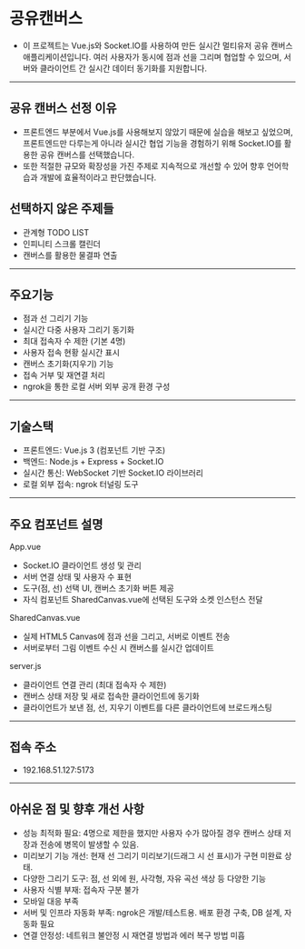 

# 공유캔버스
- 이 프로젝트는 Vue.js와 Socket.IO를 사용하여 만든 실시간 멀티유저 공유 캔버스 애플리케이션입니다. 여러 사용자가 동시에 점과 선을 그리며 협업할 수 있으며, 서버와 클라이언트 간 실시간 데이터 동기화를 지원합니다.

------------

## 공유 캔버스 선정 이유
- 프론트엔드 부분에서 Vue.js를 사용해보지 않았기 때문에 실습을 해보고 싶었으며, 프론트엔드만 다루는게 아니라 실시간 협업 기능을 경험하기 위해 Socket.IO를 활용한 공유 캔버스를 선택했습니다.
- 또한 적절한 규모와 확장성을 가진 주제로 지속적으로 개선할 수 있어 향후 언어학습과 개발에 효율적이라고 판단했습니다.

## 선택하지 않은 주제들
- 관계형 TODO LIST
- 인피니티 스크롤 캘린더
- 캔버스를 활용한 물결파 연출

------------

## 주요기능
- 점과 선 그리기 기능
- 실시간 다중 사용자 그리기 동기화
- 최대 접속자 수 제한 (기본 4명)
- 사용자 접속 현황 실시간 표시
- 캔버스 초기화(지우기) 기능
- 접속 거부 및 재연결 처리
- ngrok을 통한 로컬 서버 외부 공개 환경 구성

--------------

## 기술스택
- 프론트엔드: Vue.js 3 (컴포넌트 기반 구조)
- 백엔드: Node.js + Express + Socket.IO
- 실시간 통신: WebSocket 기반 Socket.IO 라이브러리
- 로컬 외부 접속: ngrok 터널링 도구

--------------

## 주요 컴포넌트 설명
App.vue
- Socket.IO 클라이언트 생성 및 관리
- 서버 연결 상태 및 사용자 수 표현
- 도구(점, 선) 선택 UI, 캔버스 초기화 버튼 제공
- 자식 컴포넌트 SharedCanvas.vue에 선택된 도구와 소켓 인스턴스 전달

SharedCanvas.vue
- 실제 HTML5 Canvas에 점과 선을 그리고, 서버로 이벤트 전송
- 서버로부터 그림 이벤트 수신 시 캔버스를 실시간 업데이트

server.js
- 클라이언트 연결 관리 (최대 접속자 수 제한)
- 캔버스 상태 저장 및 새로 접속한 클라이언트에 동기화
- 클라이언트가 보낸 점, 선, 지우기 이벤트를 다른 클라이언트에 브로드캐스팅

------------

## 접속 주소
- 192.168.51.127:5173

--------------

## 아쉬운 점 및 향후 개선 사항
- 성능 최적화 필요: 4명으로 제한을 했지만 사용자 수가 많아질 경우 캔버스 상태 저장과 전송에 병목이 발생할 수 있음.
- 미리보기 기능 개선: 현재 선 그리기 미리보기(드래그 시 선 표시)가 구현 미완료 상태.
- 다양한 그리기 도구: 점, 선 외에 원, 사각형, 자유 곡선 색상 등 다양한 기능
- 사용자 식별 부재: 접속자 구분 불가
- 모바일 대응 부족
- 서버 및 인프라 자동화 부족: ngrok은 개발/테스트용. 배포 환경 구축, DB 설계, 자동화 필요
- 연결 안정성: 네트워크 불안정 시 재연결 방법과 에러 복구 방법 미흡